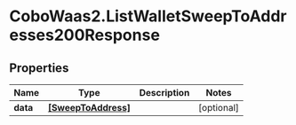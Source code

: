 # CoboWaas2.ListWalletSweepToAddresses200Response

## Properties

Name | Type | Description | Notes
------------ | ------------- | ------------- | -------------
**data** | [**[SweepToAddress]**](SweepToAddress.md) |  | [optional] 


